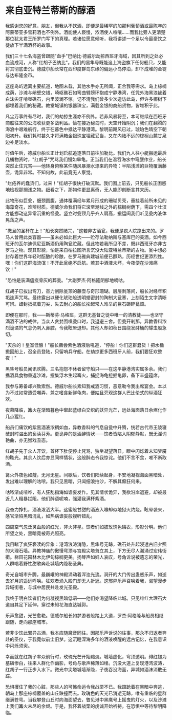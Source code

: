 # 来自亚特兰蒂斯的醇酒

我感谢您的好意，朋友，但我从不饮酒，即便是最稀罕的加那利葡萄酒或最陈年的阿蒙蒂亚多雪莉酒也不例外。酒能使人亵慢，浓酒使人喧嚷......而我比旁人更清楚那位犹太君王所罗门写下的真理。若诸位愿意倾听，我将讲述一个足以令最豪饮之徒放下半满酒杯的故事。

我们三十七名海盗曾跟随"血手"巴纳比·德威尔劫掠西班牙海域，因其所到之处必血流成河，人称"红胡子巴纳比"。我们的黑隼号既能追上海盗旗下任何船只，又能将其彻底击沉。德威尔船长常在西印度群岛东缘的偏远小岛停泊，卸下成堆的金锭与达布隆金币。

这座岛屿远离主要航道，地图未载，其他水手亦无所闻，正合我等需求。岛上棕榈成荫，沙滩与峭壁交错，崎岖礁石如弯曲臂膀环抱成宁静港湾，任凭外海黑浪龇着白沫尖牙啃噬礁石，内里波澜不惊。记不清我们曾多少次造访此岛，但许多椰树下都埋着我们的秘藏。教堂城镇的银器珠宝，满载金银的商船货物，皆堆积于此。

凡尘万事终有尽时，我们的劫掠生涯亦不例外。若非风暴将至，本可继续在西班牙商船往来的公海收获更多战利品。恰在接近秘岛时，天空开始阴沉；我们在翻腾的海浪中艰难航行，终于在暮色中抵达平静港湾。黎明前飓风已过，琥珀色晴空下朝阳初升。我们耗时甚久才将满箱金银珠宝埋藏妥当，又在内陆不远的棕榈山麓甘泉边补足淡水。

时值午后，德威尔船长正计划启航追逐落日前往加勒比。我们九人往小艇搬运最后几桶物资时，"红胡子"咒骂我们慢如旱龟。正当我们在温吞海水中弯腰作业，船长突然止住咒骂——他转身俯察某件随风暴潮水漂来的异物：半陷浅滩的巨物覆满藤壶，诡异非常。不知何故，此前竟无人察觉。

"烂疮养的蠢货们，过来！"红胡子很快打破沉默。我们围上前去，只见船长正困惑地检视那搁浅之物。细看之下，那物件更显离奇，无人能即刻断言其来历。

此物形似巨瓮，细颈圆腹，通体覆满经年累月形成的珊瑚贝壳，垂挂着前所未见的海藻奇花，难辨材质。德威尔命我们将它滚至潮线之外的棕榈树荫下，需四个壮汉方能挪动这异常沉重的怪瓮。竖立时瓮顶几乎齐人肩高，搬运间我们听见瓮内液体晃荡之声。

"撒旦的圣杯在上！"船长突然赌咒，"这若非古酒瓮，我便是疯人院跑出来的。罗马人曾用此类容器——虽未必如此巨大——贮存法勒纳斯与塞库巴的美酒。如今西班牙的瓦尔迪佩尼亚斯酒仍用陶瓮贮藏。但此物若我所见不差，既非西班牙亦非古罗马之物。观其形貌，怕是来自柏拉图所言沉没大陆亚特兰蒂斯的古物。瓮中想必封存着世界年轻时酝酿的珍酿，在罗马雅典建城前便已醇熟，历经世纪更添烈性。嘿！你们这群海流氓！不开此瓮绝不启航。若其中酒液未坏，今夜便在沙滩痛饮！"

"恐怕是装满瘟疫骨灰的葬瓮。"大副罗杰·阿格隆阴郁地嘀咕。

红胡子已拔出弯刀，奋力刮除瓮顶的藤壶与奇形珊瑚。层层剥落间，船长对经年积垢连声咒骂。最终露出以硬化琥珀般透明蜡密封的陶制大瓮塞，上刻陌生文字清晰可辨。蜡封抵抗着刀尖，失去耐心的船长抡起常人难举的巨石砸碎瓮颈。

即便在那时，我——斯蒂芬·马格班，这群无基督之徒中唯一的清教徒——也坚守滴酒不沾的戒律。当众人贪婪围嗅瓮口时，我退避三舍。但瓮开刹那，异教香料浓烈诡谲的气息仍刺入鼻腔，令我眩晕退却。其他人却如秋日围绕发酵桶的蠓虫般急切。

"天杀的！皇室佳酿！"船长蘸尝紫色酒液后吼道，"停船！你们这群蠢货！把水桶搬回船上，召全员登陆，只留哨兵守船。在劫掠更多西班牙人前，我们要狂欢整夜！"

黑隼号船员闻讯欢腾。三名抱怨不休者留守船只——在这平静港湾实属多余。我们携酒具食物重返沙滩，搜集浮木生起篝火，捕捉海龟挖掘龟卵，备下丰盛筵席。

我参与筹备却兴致索然。德威尔船长素知我戒酒习惯，恶意勒令我出席宴会。本以为不过如常遭受嘲弄，兼之嗜食新鲜龟肉，便姑且旁观这群人巴比伦式的纵酒狂欢。

夜幕降临，篝火在渐暗暮色中窜起蓝绿白交织的妖异光芒，远处海面落日余烬化作几点猩红。

船员们痛饮的紫黑酒液浓稠如血，异教香料的气息自瓮中升腾，恍若古代帝王陵寝破封时溢出的亵渎芬芳。更诡异的是酒醉情状——饮者皆陷入阴郁静默，既无淫词艳曲，亦无猴戏丑态。

红胡子先于众人开饮，首杯下肚便停止咒骂，独坐凝望落日，眼中闪烁着未知梦魇的眩光。其余人饮后亦显同样情状，这般醉态令我惊诧。他们不言不食，唯不断取酒。

篝火外夜色如靛，无月无星。间歇后，饮者们陆续起身，不安地凝视海面黑暗处，发出难以理解的咕哝。我只见黑暗，只闻细浪拍沙，不解其癫狂何来。

咕哝渐成喧哗，有人狂乱指海如谵妄发作。见其情状诡异，我欲沿岸退避，却被最近几人粗暴拦阻。他们醉语呢喃，强灌我满杯紫酒。

我奋力挣扎，酒液泼洒大半。这蜜般甘甜的酒液入喉却似地狱火灼烧。眩晕袭来，感官渐陷黑暗混乱，如热病谵妄般视听错乱。

四周空气忽泛灵血般的红光，非火非星。饮者们如披玫瑰色磷衣，形影分明。他们所望之处，黑暗竟被奇光照亮。

我目睹了疯狂亵渎的异象：港湾浪涛消隐，黑隼号无踪，礁石处升起浸透古旧夕照的大理石墙。异教神庙的傲慢穹顶与宫殿尖塔耸立其上，下方无尽人潮涌过宏伟街衢。梯田花园林木比伊甸棕榈更美。扬琴声如妇人哀叹，号角诉说被遗忘的荣光，人群唱着野性甜歌奔赴城墙内隐秘圣典。

奇光自城市升腾，最巍峨的神殿涌动着浑浊光流。洞开的大门传出蛊惑乐声，如逝去岁月的遥远呼唤。狂欢者涌入殿门却无人折返。这邪异乐声召唤着我，渴望漫步异域街巷，与城中居民共赴发光圣殿。

我终于明白饮者们为何凝视黑暗低语——他们亦渴望降临此城。只见绯红大理石大道自其足下延伸，穿过未知花海直达城郭。

乐声愈甜，光芒愈艳。德威尔船长如梦游者般踏上大道，罗杰·阿格隆与船员相继跟随，走向那座城市。

若非少饮此邪异古酒，我本应随魔音同往。因那乐声诉说的往事，那永不归返者奔赴的圣仪，于我竟似前尘旧梦。这沉睡深海多年的酒液唤醒的远古记忆，在我意识中闪烁须臾。

幸而就在红胡子率众前行时，玫瑰光芒开始黯淡。城墙虚化，穹顶透明。绯红褪为墓磷惨白，往来人群化作幽影，号角与歌声稀薄如缕。沉没大道上复现港湾波涛，红胡子一行正步入水下。微光中尖塔城墙渐隐，子夜吞没海面，异城如酒沫消散无踪。

恐惧攫住了我的心脏，那些人的可怖命运令我战栗不已。我踉跄着在黑暗中奔逃，朝岛上那座棕榈覆盖的山丘跌撞而去。玫瑰色的天光已消逝无踪，唯有重临的星群缀满苍穹。当我攀登山丘时向海面望去，瞥见港中黑鹰号上摇曳的灯火，以及沙滩上我们篝火未尽的余烬。于是，我怀着战栗的虔诚开始祈祷，在恐惧中等待黎明降临。